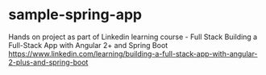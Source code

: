 # sample-spring-app 

Hands on project as part of Linkedin learning course - Full Stack Building a Full-Stack App with Angular 2+ and Spring Boot
https://www.linkedin.com/learning/building-a-full-stack-app-with-angular-2-plus-and-spring-boot
